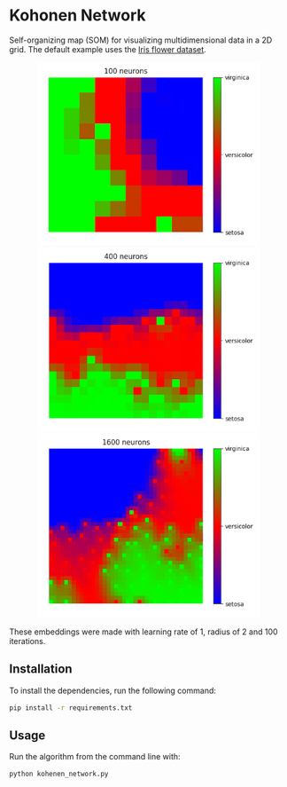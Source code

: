 # Kohonen Network
Self-organizing map (SOM) for visualizing multidimensional data in a 2D grid. The default example uses the [Iris flower dataset](https://en.wikipedia.org/wiki/Iris_flower_data_set).

<p align="center">
  <img width="400" height="332" src="images/kohonen_10.png">
  <img width="400" height="332" src="images/kohonen_20.png">
  <img width="400" height="332" src="images/kohonen_40.png">
</p>


These embeddings were made with learning rate of 1, radius of 2 and 100 iterations.



## Installation

To install the dependencies, run the following command:

```bash
pip install -r requirements.txt
```



## Usage

Run the algorithm from the command line with:

```python
python kohenen_network.py
```

